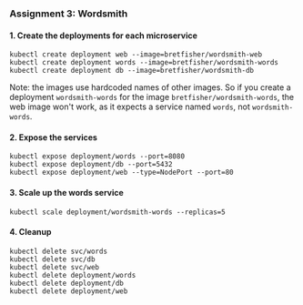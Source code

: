### Assignment 3: Wordsmith

#### 1. Create the deployments for each microservice

```shell
kubectl create deployment web --image=bretfisher/wordsmith-web
kubectl create deployment words --image=bretfisher/wordsmith-words
kubectl create deployment db --image=bretfisher/wordsmith-db
```

Note: the images use hardcoded names of other images. So if you create a deployment `wordsmith-words`
for the image `bretfisher/wordsmith-words`, the web image won't work, as it expects a service
named `words`, not `wordsmith-words`.

#### 2. Expose the services

```shell
kubectl expose deployment/words --port=8080
kubectl expose deployment/db --port=5432
kubectl expose deployment/web --type=NodePort --port=80
```

#### 3. Scale up the words service
```shell
kubectl scale deployment/wordsmith-words --replicas=5
```

#### 4. Cleanup

```shell
kubectl delete svc/words
kubectl delete svc/db
kubectl delete svc/web
kubectl delete deployment/words
kubectl delete deployment/db
kubectl delete deployment/web
```